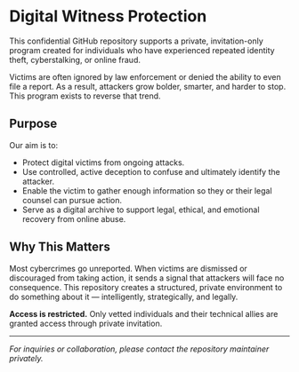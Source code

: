 # Digital Witness Protection

This confidential GitHub repository supports a private, invitation-only program created for individuals who have experienced repeated identity theft, cyberstalking, or online fraud. 

Victims are often ignored by law enforcement or denied the ability to even file a report. As a result, attackers grow bolder, smarter, and harder to stop. This program exists to reverse that trend.

## Purpose

Our aim is to:
- Protect digital victims from ongoing attacks.
- Use controlled, active deception to confuse and ultimately identify the attacker.
- Enable the victim to gather enough information so they or their legal counsel can pursue action.
- Serve as a digital archive to support legal, ethical, and emotional recovery from online abuse.

## Why This Matters

Most cybercrimes go unreported. When victims are dismissed or discouraged from taking action, it sends a signal that attackers will face no consequence. This repository creates a structured, private environment to do something about it — intelligently, strategically, and legally.

**Access is restricted.** Only vetted individuals and their technical allies are granted access through private invitation.

---

*For inquiries or collaboration, please contact the repository maintainer privately.*

